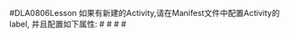 #DLA0806Lesson
如果有新建的Activity,请在Manifest文件中配置Activity的label,
并且配置如下属性:
#<intent-filter>
#<action android:name="android.intent.action.MAIN"/>
#<category android:name="com.lanou3g.lesson.DEMO_CODE"/>
#</intent-filter>